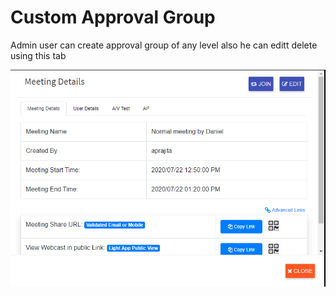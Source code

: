 # Custom Approval Group

Admin user can create approval group of any level also he can editt delete using this tab

![](../../.gitbook/assets/image%20%28287%29.png)

